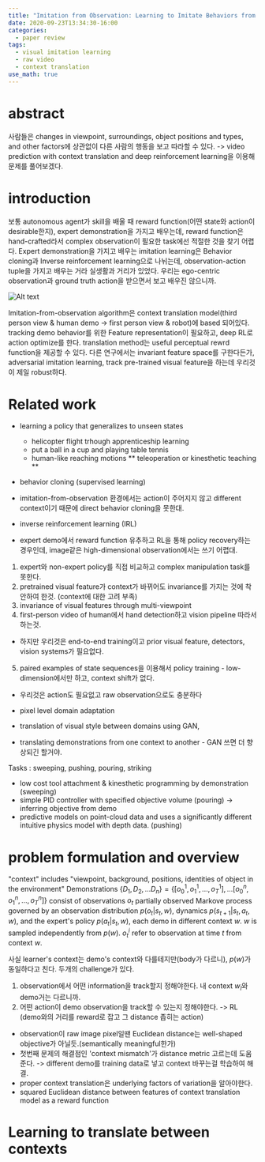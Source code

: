 ```yaml
---
title: "Imitation from Observation: Learning to Imitate Behaviors from Raw Video via Context Translation"
date: 2020-09-23T13:34:30-16:00
categories:
  - paper review
tags:
  - visual imitation learning
  - raw video
  - context translation
use_math: true
---
```


abstract
===
사람들은 changes in viewpoint, surroundings, object positions and types, and other factors에 상관없이 다른 사람의 행동을 보고 따라할 수 있다.
-> video prediction with context translation and deep reinforcement learning을 이용해 문제를 풀어보겠다.
  
introduction
===
보통 autonomous agent가 skill을 배울 때 reward function(어떤 state와 action이 desirable한지), expert demonstration을 가지고 배우는데, 
 reward function은 hand-crafted라서 complex observation이 필요한 task에선 적절한 것을 찾기 어렵다.
Expert demonstration을 가지고 배우는 imitation learning은 Behavior cloning과 Inverse reinforcement learning으로 나뉘는데, 
 observation-action tuple을 가지고 배우는 거라 실생활과 거리가 있었다. 우리는 ego-centric observation과 ground truth action을 받으면서 보고 배우진 않으니까.
  
![Alt text](/images/ifo_context_fig1.png)

Imitation-from-observation algorithm은 context translation model(third person view & human demo -> first person view & robot)에 based 되어있다.
 tracking demo behavior를 위한 Feature representation이 필요하고, deep RL로 action optimize를 한다. translation method는 useful perceptual rewrd function을 제공할 수 있다.
다른 연구에서는 invariant feature space를 구한다든가, adversarial imitation learning, track pre-trained visual feature을 하는데 우리것이 제일 robust하다. 
  
Related work
===
- learning a policy that generalizes to unseen states
  - helicopter flight trhough apprenticeship learning
  - put a ball in a cup and playing table tennis
  - human-like reaching motions
 ** teleoperation or kinesthetic teaching **
  
- behavior cloning (supervised learning)
 - imitation-from-observation 환경에서는  action이 주어지지 않고 different context이기 때문에 direct behavior cloning을 못한대.
- inverse reinforcement learning (IRL)
 - expert demo에서 reward function 유추하고 RL을 통해 policy recovery하는 경우인데, image같은 high-dimensional observation에서는 쓰기 어렵대.
 
1. expert와 non-expert policy를 직접 비교하고 complex manipulation task를 못한다.
2. pretrained visual feature가 context가 바뀌어도 invariance를 가지는 것에 착안하여 한것. (context에 대한 고려 부족)
3. invariance of visual features through multi-viewpoint 
4. first-person video of human에서 hand detection하고 vision pipeline 따라서 하는것.
 - 하지만 우리것은 end-to-end training이고 prior visual feature, detectors, vision systems가 필요없다.
5. paired examples of state sequences을 이용해서 policy training - low-dimension에서만 하고, context shift가 없다.
 - 우리것은 action도 필요없고 raw observation으로도 충분하다 
 
- pixel level domain adaptation 
- translation of visual style between domains using GAN, 
 - translating demonstrations from one context to another - GAN 쓰면 더 향상되긴 할거야.

Tasks : sweeping, pushing, pouring, striking
- low cost tool attachment & kinesthetic programming by demonstration (sweeping)
- simple PID controller with specified objective volume (pouring) -> inferring objective from demo
- predictive models on point-cloud data and uses a significantly different intuitive physics model with depth data. (pushing)

problem formulation and overview
===
  
"context" includes "viewpoint, background, positions, identities of object in the environment"
Demonstrations $\{D_1, D_2, ... D_n\} = \{[o^{1}_{0}, o^{1}_{1}, ..., o^{1}_{T}], ... [o^{n}_{0}, o^{n}_{1}, ..., o^{n}_{T}]\}$
consist of observations $o_t$ partially observed Markove process governed by 
an observation distribution $p(o_t | s_t, w)$, dynamics $p(s_{t+1} | s_t, a_t, w)$, 
and the expert's policy $p(a_t | s_t, w)$, each demo in different context $w$. $w$ is sampled independently from $p(w)$.
$o^{i}_{t}$ refer to observation at time $t$ from context $w$.

사실 learner's context는 demo's context와 다를테지만(body가 다르니), $p(w)$가 동일하다고 친다.
두개의 challenge가 있다. 
1. observation에서 어떤 information을 track할지 정해야한다. 내 context $w_l$와 demo거는 다르니까.
2. 어떤 action이 demo observation을 track할 수 있는지 정해야한다. -> RL (demo와의 거리를 reward로 잡고 그 distance 좁히는 action)
 - observation이 raw image pixel일땐 Euclidean distance는 well-shaped objective가 아닐듯.(semantically meaningful한가)
 - 첫번째 문제의 해결점인 'context mismatch'가 distance metric 고르는데 도움준다. -> different demo를 training data로 넣고 context 바꾸는걸 학습하여 해결.
 - proper context translation은 underlying factors of variation을 알아야한다. 
 - squared Euclidean distance between features of context translation model as a reward function
 
Learning to translate between contexts
===

